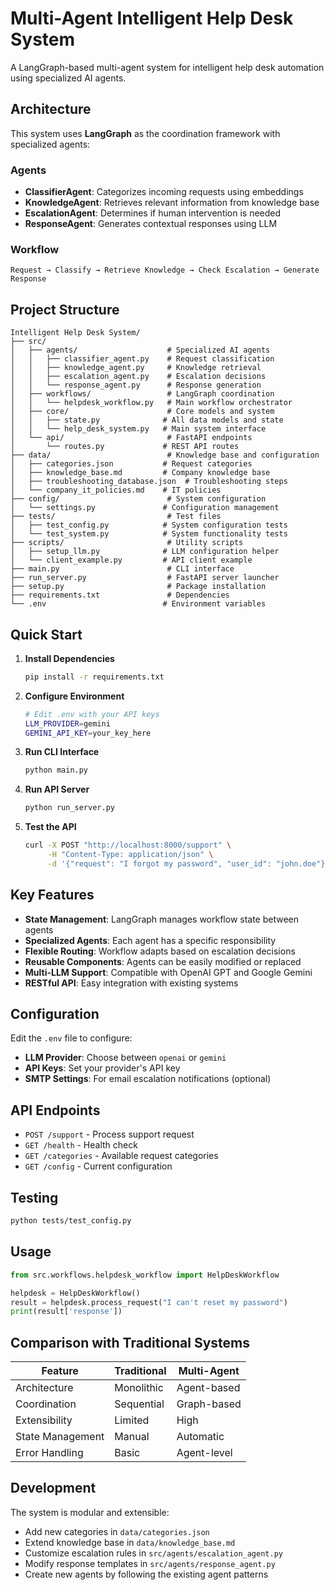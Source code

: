# Multi-Agent Intelligent Help Desk System

A LangGraph-based multi-agent system for intelligent help desk automation using specialized AI agents.

## Architecture

This system uses **LangGraph** as the coordination framework with specialized agents:

### Agents
- **ClassifierAgent**: Categorizes incoming requests using embeddings
- **KnowledgeAgent**: Retrieves relevant information from knowledge base
- **EscalationAgent**: Determines if human intervention is needed
- **ResponseAgent**: Generates contextual responses using LLM

### Workflow
```
Request → Classify → Retrieve Knowledge → Check Escalation → Generate Response
```

## Project Structure

```
Intelligent Help Desk System/
├── src/
│   ├── agents/                    # Specialized AI agents
│   │   ├── classifier_agent.py    # Request classification
│   │   ├── knowledge_agent.py     # Knowledge retrieval
│   │   ├── escalation_agent.py    # Escalation decisions
│   │   └── response_agent.py      # Response generation
│   ├── workflows/                 # LangGraph coordination
│   │   └── helpdesk_workflow.py   # Main workflow orchestrator
│   ├── core/                      # Core models and system
│   │   ├── state.py              # All data models and state
│   │   └── help_desk_system.py   # Main system interface
│   └── api/                       # FastAPI endpoints
│       └── routes.py             # REST API routes
├── data/                          # Knowledge base and configuration
│   ├── categories.json           # Request categories
│   ├── knowledge_base.md         # Company knowledge base
│   ├── troubleshooting_database.json  # Troubleshooting steps
│   └── company_it_policies.md    # IT policies
├── config/                        # System configuration
│   └── settings.py               # Configuration management
├── tests/                         # Test files
│   ├── test_config.py            # System configuration tests
│   └── test_system.py            # System functionality tests
├── scripts/                       # Utility scripts
│   ├── setup_llm.py              # LLM configuration helper
│   └── client_example.py         # API client example
├── main.py                        # CLI interface
├── run_server.py                  # FastAPI server launcher
├── setup.py                       # Package installation
├── requirements.txt               # Dependencies
└── .env                          # Environment variables
```

## Quick Start

1. **Install Dependencies**
   ```bash
   pip install -r requirements.txt
   ```

2. **Configure Environment**
   ```bash
   # Edit .env with your API keys
   LLM_PROVIDER=gemini
   GEMINI_API_KEY=your_key_here
   ```

3. **Run CLI Interface**
   ```bash
   python main.py
   ```

4. **Run API Server**
   ```bash
   python run_server.py
   ```

5. **Test the API**
   ```bash
   curl -X POST "http://localhost:8000/support" \
        -H "Content-Type: application/json" \
        -d '{"request": "I forgot my password", "user_id": "john.doe"}'
   ```

## Key Features

- **State Management**: LangGraph manages workflow state between agents
- **Specialized Agents**: Each agent has a specific responsibility
- **Flexible Routing**: Workflow adapts based on escalation decisions
- **Reusable Components**: Agents can be easily modified or replaced
- **Multi-LLM Support**: Compatible with OpenAI GPT and Google Gemini
- **RESTful API**: Easy integration with existing systems

## Configuration

Edit the `.env` file to configure:

- **LLM Provider**: Choose between `openai` or `gemini`
- **API Keys**: Set your provider's API key
- **SMTP Settings**: For email escalation notifications (optional)

## API Endpoints

- `POST /support` - Process support request
- `GET /health` - Health check
- `GET /categories` - Available request categories
- `GET /config` - Current configuration

## Testing

```bash
python tests/test_config.py
```

## Usage

```python
from src.workflows.helpdesk_workflow import HelpDeskWorkflow

helpdesk = HelpDeskWorkflow()
result = helpdesk.process_request("I can't reset my password")
print(result['response'])
```

## Comparison with Traditional Systems

| Feature | Traditional | Multi-Agent |
|---------|-------------|-------------|
| Architecture | Monolithic | Agent-based |
| Coordination | Sequential | Graph-based |
| Extensibility | Limited | High |
| State Management | Manual | Automatic |
| Error Handling | Basic | Agent-level |

## Development

The system is modular and extensible:

- Add new categories in `data/categories.json`
- Extend knowledge base in `data/knowledge_base.md`
- Customize escalation rules in `src/agents/escalation_agent.py`
- Modify response templates in `src/agents/response_agent.py`
- Create new agents by following the existing agent patterns